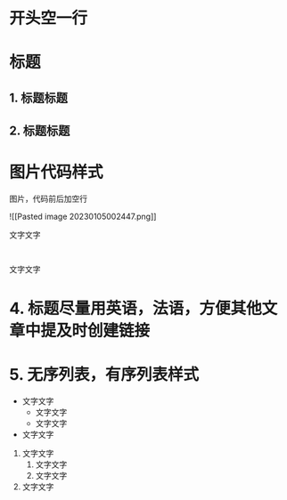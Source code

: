 
# 开头空一行

# 标题

## 1. 标题标题

## 2. 标题标题

# 图片代码样式

图片，代码前后加空行

![[Pasted image 20230105002447.png]]

文字文字

```java



```

文字文字

# 4. 标题尽量用英语，法语，方便其他文章中提及时创建链接

# 5. 无序列表，有序列表样式

- 文字文字
	- 文字文字
	- 文字文字
- 文字文字

1. 文字文字
	1. 文字文字
	2. 文字文字
2. 文字文字



